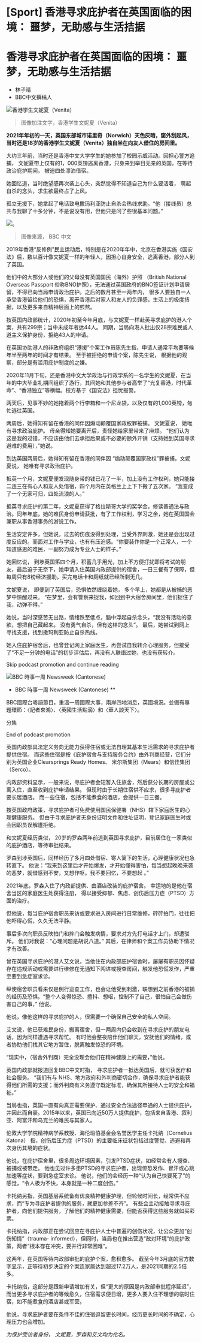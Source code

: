 # [Sport] 香港寻求庇护者在英国面临的困境： 噩梦，无助感与生活拮据

#  香港寻求庇护者在英国面临的困境： 噩梦，无助感与生活拮据

  * 林子晴 
  * BBC中文撰稿人 


![香港学生文妮夏（Venita）](_130875470_venita_nhs_1.jpg)

> 图像加注文字，香港学生文妮夏（Venita）

**2021年年初的一天，英国东部城市诺里奇（Norwich）天色灰暗，窗外刮起风，当时还是18岁的香港学生文妮夏（Venita）独自坐在向友人借住的房间里。**

大约三年前，当时还是香港中文大学学生的她参加了校园示威活动。因担心警方追捕， 文妮夏带上仅有的1，000英镑逃离香港，只身来到举目无亲的英国，在等待政治庇护期间， 被迫四处漂泊借宿。

她回忆道，当时绝望感再次袭上心头，突然觉得不知道自己为什么要活着， 萌起自杀的念头，求生欲最终占了上风。

孤立无援下，她拿起了电话致电撒玛利亚防止自杀会热线求助。“他（接线员）总共与我聊了十多分钟，不是说没有用，但他只是问了些很基本问题。”

![。](_130988775_bd8d85a1-7503-43ff-a249-b905dcf86287.jpg)

> 图像来源，  BBC 中文

2019年香港“反修例”民主运动后，特别是在2020年年中，北京在香港实施《国安法》后，数以百计像文妮夏一样的年轻人，因担心自身安全，逃离香港，部分人到了英国。

他们中的大部分人或他们的父母没有英国国民（海外）护照 （British National Overseas Passport 俗称BNO护照），无法通过英国政府的BNO签证计划申请居留，不得已向当局申请政治庇护。之后的数月甚至一两年内， 很多人要独自一人承受香港留给他们的恐惧，离开香港后对家人和友人的负罪感，生活上的极度拮据，以及更多来自精神层面上的煎熬。

按英国内政部统计，2020年初至今年月底，与文妮夏一样赴英寻求庇护的港人个案，共有299宗；当中未成年者达44人。 同期，当局向港人批出仅28宗难民或人道主义保护身份，拒绝43人的申请。

在英国协助港人的非政府组织“港援”个案工作员陈先生指，申请人通常平均要等候年半至两年的时间才有结果。 至于被拒绝的申请个案，陈先生说， 根据他的观察，部分是有滥用庇护制度的之嫌。

2020年11月下旬，还是香港中文大学政治与行政学系的一名学生的文妮夏，在当年的中大毕业礼期间组织了游行，其间她和其他参与者高举了“光复香港，时代革命”、“香港独立”等横幅。校方基于《国安法》担忧报警。

两天后，见事不妙的她拖着两个行李箱和一个尼龙袋，以及仅有的1,000英镑，匆忙逃往英国。

两周后，她得知有留在香港的同伴因煽动颠覆国家政权罪被捕。 文妮夏说， 她唯有寻求政治庇护。 母亲得知她要离开后，责怪她给家里带来了麻烦。 “他们认为这是我的过错，不应该由他们去承担后果或不必要的额外开销（支持她到英国寻求避难的费用），”她说。

到达英国两周后，她得知有留在香港的同伴因 “煽动颠覆国家政权”罪被捕，文妮夏说， 她唯有寻求政治庇护。

抵英一个月，文妮夏便发现随身带的钱已花了一半，加上没有工作权利，她只能接二连三在有心人和友人处借宿，四个月内在英格兰上上下下搬了五次家。 “我变成了一个无家可归，四处流浪的人。”

抵英寻求庇护的第二年，文妮夏获得了格拉斯哥大学的奖学金，修读普通法与政治。同年年底，她的难民身份申请获批，有了工作权利，学习之余，她在英国国会兼职从事香港事务的游说工作。

生活安定许多，但她说，过去的伤痕没得到处理，当受外界刺激，她还是会出现过度反应的。而面对工作与学业，也有有压迫感。“你要装作你是一个正常人，一个知道感恩的难民，一副努力成为专业人士的样子。”

她回忆说， 到埗英国笫四个月，积蓄几乎用光，加上不方便打扰即将考试的朋友，最后迫于无奈下，她申请入住英国内政部提供的宿舍，一日三餐有了保障，但每周只有8镑经济援助，买完电话卡和厕纸就已经所剩无几。

文妮夏说， 即便到了英国后，恐惧依然缠绕着她， 多个早上，她都是从被捕的恶梦中惊醒过来。 “在梦里，会有警察来捉我，如回到中大宿舍房间里，他们捉住了我，动弹不得。”

她说，当时深感苦无出路，情绪跌至低点，脑中浮起自杀念头，“我没有活动的意欲，想把自己藏起来。 没有勇气自杀，但有这样的念头”。 最后，她尝试到网上寻找支援，找到撒玛利亚防止自杀热线。

她入住庇护宿舍后，也曾登记网上家庭医生，再尝试自我转介心理服务，但接受了“不足一分钟的电话”的初步评估后，再没有人联络过她，也没有获转介。

Skip podcast promotion and continue reading

![BBC 時事一周 Newsweek \(Cantonese\)](p02h1mg5.jpg)

* BBC 時事一周 Newsweek (Cantonese)   **

BBC國際台粵語節目，重溫一周國際大事，兩岸四地消息，英國境況。並備有專題環節：〈記者來鴻〉、〈英國生活點滴〉和〈華人談天下〉。

分集

End of podcast promotion

英国内政部具法定义务向无能力获得住宿或无法自理其基本生活需求的寻求庇护者提供住宿。 而这些住宿是按《庇护宿舍与支持服务合约》由外判商经营，它们分别为英国企业Clearsprings Ready Homes、 米尔斯集团（Mears）和信佳集团（Serco）。

内政部资料显示，一般来说，寻庇护者会短暂入住旅舍，然后获分长期的房屋或公寓入住，直至收到庇护申请结果。 但现时由于长期住宿供不应求，很多寻庇护者要长居酒店。 而一些住宿，包括不能煮食的酒店，会提供一日三餐。

按英国政府政策，寻求庇护者可免费使用国民保健署（NHS）辖下家庭医生的心理健康服务。 但由于寻求庇护者无身份证明文件和住址证明，登记家庭医生时或会因职员误解遭拒绝。

和文妮夏经历类似， 20岁的罗森两年前逃到英国寻求庇护，目前居住在一家类似的庇护酒店，等待审批结果。

罗森到埗英国后，同样经历了多月四处借宿、寄人篱下的生活，心理健康状况也急转直下。 他说：“我来到这里后才开始爆发，才开始懂得害怕，每当想起晚晚来袭的恶梦，就借感到不安，又想作呕。我不要回忆，不要想起 。”

2021年底，罗森入住了内政部提供、由酒店改装的庇护宿舍。 幸运地的是他在宿舍当区的家庭医生处获得注册， 得以接受抑郁、焦虑、创伤后压力症（PTSD）方面的治疗。

但他说，每当庇护宿舍职员来访或要求进入房间进行日常维修，砰砰拍门，往往把他吓得心慌，久久无法平静。

事后多次向职员反映拍门和摔门会触发病情，要求对方先打电话才上门，却遭驳斥。 他们对我说：“心理问题是胡说八道。” 其后，在律师和个案工作员协助下情况才有改善。

曾在英国寻求庇护的港人艾文说，当他住在内政部庇护宿舍时，屡屡有职员因怀疑存在违规活动或需要进行维修在无通知下闯进或搜查房间，触发他恐慌发作，严重至要到急症室求诊。

纵使宿舍职员看来仅是例行巡查工作，也会让他受到刺激，联想到之前香港的被捕的经历及恐惧。“整个人变得惊恐、擅抖、想呕，控制不了自己，很怕自己会做伤害自己的事，” 他说。

他说，像他这样的寻求庇护的人，很需要一个确保自己安全的私人空间。

艾文说，他已获难民身份，搬离宿舍，但一两周内仍会收到在寻求庇护的朋友电话，因为同样遭遇寻求帮忙。 有时他会整夜陪伴他们聊天，安抚他们的情绪，或者协助他们找其它地方暂住，脱离触发惊恐的环境。

“现实中，（宿舍外判商）完全没理会他们在精神健康上的需要，”他说。

英国内政部就报道回复BBC中文时指， 寻求庇护者一抵达英国后，就可获医疗和社会服务。 “我们有与 NHS、地方政府和外判商密切合作，确保寻求庇护者能获得他们所需的支援；而外判商有义务遵守既定标准，确保其所接待人士的安全和福祉。”

当局也指，英国一直有向真正需要保护、通过安全合法途径申通的人士提供庇护，并因此而自豪。2015年以来，英国已向近50万人提供庇护，包括来自香港、叙利亚、阿富汗和乌克兰的难民与其家人。


伦敦大学学院精神病学系教授、海伦班伯基金会名誉医学主任卡托纳（Cornelius Katona） 指，创伤后压力症（PTSD）的主要临床征状包括过度警觉、逃避和再次身历其境的症状。

他说，在庇护宿舍里，很多周边环境因素，引发PTSD症状，如经常会有人搜查、被捕或被带走。 他也见过许多患PTSD的寻求庇护者，出现惊恐发作、冒汗或心跳加速等症状，要到急症室求诊。 他说，他们的会经历一种“认为自己快要死了”的感觉，“令人极为不快，本身就是一种二度创伤。”

卡托纳另指，英国基层系统备有优良精神健康护理，但轮候时间长，经常供不应求，而“专为寻庇护者提供的服务，就更加参差不齐”。 有些会主动接触寻求寻庇护者，向他们提供服务，了解他们的精神健康需要，但能否获得这些服务就如买彩票。

卡托纳指，内政部正在尝试回应在寻庇护人士中普遍的创伤状况，让公众更加“创伤知情”（trauma- informed），但同时，当局也在推出营造“敌对环境”的庇护政策，两者“根本存在冲突，要并行非常困难”。

这两年，在英国等待内政部审批的庇护个案，愈积愈多。 截至今年3月底的官方数字显示，正等待初步决定的个案连家属达到超过17.2万人，是2021同期的2.5倍多。

卡托纳指，这部分是跟新申请增加有关，但“更大的原因是内政部审批程序延迟”，而当更多寻求庇护者的等候愈久，住宿需求便日增，更多人要入住不理想的临时住宿，如不能煮食的酒店甚或军营。

他说，寻求庇护者要在条件不佳的住宿逗留更长时间，经历更长时间的不确定，心理压力也会增加。

_为保护受访者身份， 文妮夏，罗森和艾文均为化名。_



